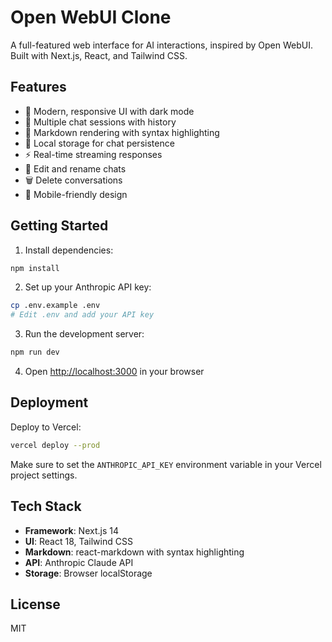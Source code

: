 # Open WebUI Clone

A full-featured web interface for AI interactions, inspired by Open WebUI. Built with Next.js, React, and Tailwind CSS.

## Features

- 🎨 Modern, responsive UI with dark mode
- 💬 Multiple chat sessions with history
- 📝 Markdown rendering with syntax highlighting
- 💾 Local storage for chat persistence
- ⚡ Real-time streaming responses
- 🔄 Edit and rename chats
- 🗑️ Delete conversations
- 📱 Mobile-friendly design

## Getting Started

1. Install dependencies:
```bash
npm install
```

2. Set up your Anthropic API key:
```bash
cp .env.example .env
# Edit .env and add your API key
```

3. Run the development server:
```bash
npm run dev
```

4. Open [http://localhost:3000](http://localhost:3000) in your browser

## Deployment

Deploy to Vercel:
```bash
vercel deploy --prod
```

Make sure to set the `ANTHROPIC_API_KEY` environment variable in your Vercel project settings.

## Tech Stack

- **Framework**: Next.js 14
- **UI**: React 18, Tailwind CSS
- **Markdown**: react-markdown with syntax highlighting
- **API**: Anthropic Claude API
- **Storage**: Browser localStorage

## License

MIT